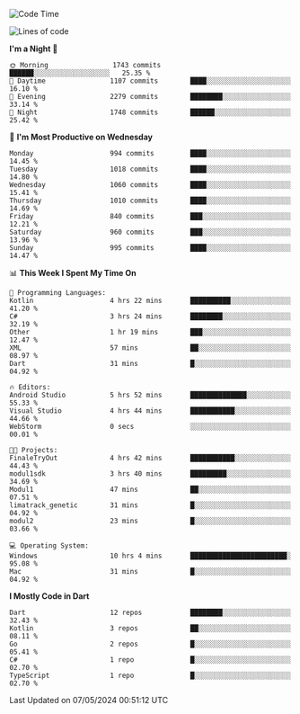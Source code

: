 <!--START_SECTION:waka-->
![Code Time](http://img.shields.io/badge/Code%20Time-503%20hrs%2055%20mins-blue)

![Lines of code](https://img.shields.io/badge/From%20Hello%20World%20I%27ve%20Written-1.8%20million%20lines%20of%20code-blue)

**I'm a Night 🦉** 

```text
🌞 Morning                1743 commits        ██████░░░░░░░░░░░░░░░░░░░   25.35 % 
🌆 Daytime                1107 commits        ████░░░░░░░░░░░░░░░░░░░░░   16.10 % 
🌃 Evening                2279 commits        ████████░░░░░░░░░░░░░░░░░   33.14 % 
🌙 Night                  1748 commits        ██████░░░░░░░░░░░░░░░░░░░   25.42 % 
```
📅 **I'm Most Productive on Wednesday** 

```text
Monday                   994 commits         ████░░░░░░░░░░░░░░░░░░░░░   14.45 % 
Tuesday                  1018 commits        ████░░░░░░░░░░░░░░░░░░░░░   14.80 % 
Wednesday                1060 commits        ████░░░░░░░░░░░░░░░░░░░░░   15.41 % 
Thursday                 1010 commits        ████░░░░░░░░░░░░░░░░░░░░░   14.69 % 
Friday                   840 commits         ███░░░░░░░░░░░░░░░░░░░░░░   12.21 % 
Saturday                 960 commits         ███░░░░░░░░░░░░░░░░░░░░░░   13.96 % 
Sunday                   995 commits         ████░░░░░░░░░░░░░░░░░░░░░   14.47 % 
```


📊 **This Week I Spent My Time On** 

```text
💬 Programming Languages: 
Kotlin                   4 hrs 22 mins       ██████████░░░░░░░░░░░░░░░   41.20 % 
C#                       3 hrs 24 mins       ████████░░░░░░░░░░░░░░░░░   32.19 % 
Other                    1 hr 19 mins        ███░░░░░░░░░░░░░░░░░░░░░░   12.47 % 
XML                      57 mins             ██░░░░░░░░░░░░░░░░░░░░░░░   08.97 % 
Dart                     31 mins             █░░░░░░░░░░░░░░░░░░░░░░░░   04.92 % 

🔥 Editors: 
Android Studio           5 hrs 52 mins       ██████████████░░░░░░░░░░░   55.33 % 
Visual Studio            4 hrs 44 mins       ███████████░░░░░░░░░░░░░░   44.66 % 
WebStorm                 0 secs              ░░░░░░░░░░░░░░░░░░░░░░░░░   00.01 % 

🐱‍💻 Projects: 
FinaleTryOut             4 hrs 42 mins       ███████████░░░░░░░░░░░░░░   44.43 % 
modul1sdk                3 hrs 40 mins       █████████░░░░░░░░░░░░░░░░   34.69 % 
Modul1                   47 mins             ██░░░░░░░░░░░░░░░░░░░░░░░   07.51 % 
limatrack_genetic        31 mins             █░░░░░░░░░░░░░░░░░░░░░░░░   04.92 % 
modul2                   23 mins             █░░░░░░░░░░░░░░░░░░░░░░░░   03.66 % 

💻 Operating System: 
Windows                  10 hrs 4 mins       ████████████████████████░   95.08 % 
Mac                      31 mins             █░░░░░░░░░░░░░░░░░░░░░░░░   04.92 % 
```

**I Mostly Code in Dart** 

```text
Dart                     12 repos            ████████░░░░░░░░░░░░░░░░░   32.43 % 
Kotlin                   3 repos             ██░░░░░░░░░░░░░░░░░░░░░░░   08.11 % 
Go                       2 repos             █░░░░░░░░░░░░░░░░░░░░░░░░   05.41 % 
C#                       1 repo              █░░░░░░░░░░░░░░░░░░░░░░░░   02.70 % 
TypeScript               1 repo              █░░░░░░░░░░░░░░░░░░░░░░░░   02.70 % 
```




 Last Updated on 07/05/2024 00:51:12 UTC
<!--END_SECTION:waka-->

